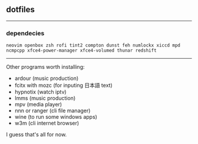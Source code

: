 ## dotfiles

---

### dependecies

`neovim openbox zsh rofi tint2 compton dunst feh numlockx xiccd mpd ncmpcpp xfce4-power-manager xfce4-volumed thunar redshift`

---

Other programs worth installing:

- ardour (music production)
- fcitx with mozc (for inputing 日本語 text)
- hypnotix (watch iptv)
- lmms (music production)
- mpv (media player)
- nnn or ranger (cli file manager)
- wine (to run some windows apps)
- w3m (cli internet browser)

I guess that's all for now.
